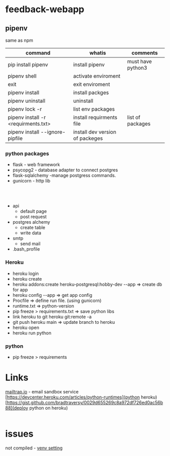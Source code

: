 # feedback-webapp

## pipenv

same as npm

| command                             | whatis                          | comments          |
| ----------------------------------- | ------------------------------- | ----------------- |
| pip install pipenv                  | install pipenv                  | must have python3 |
| pipenv shell                        | activate enviroment             |                   |
| exit                                | exit enviroment                 |                   |
| pipenv install                      | install packges                 |                   |
| pipenv uninstall                    | uninstall                       |                   |
| pipenv lock -r                      | list env packages               |                   |
| pipenv install -r <requirments.txt> | install requirments file        | list of packages  |
| pipenv install --ignore-pipfile     | install dev version of packeges |                   |

### python packages

- flask - web framework
- psycopg2 - database adapter to connect postgres
- flask-sqlalchemy -manage postgress commands.
- gunicorn - http lib

<br><br>

- api
  - default page
  - post request
- postgres alchemy
  - create table
  - write data
- smtp
  - send mail
- .bash_profile

### Heroku

- heroku login
- heroku create <app-name>
- heroku addons:create heroku-postgresql:hobby-dev --app <app-name> => create db for app
- heroku config --app <app-name> => get app config
- Procfile => define run file. (using gunicorn)
- runtime.txt => python-version
- pip freeze > requirements.txt => save python libs
- link heroku to git
  heroku git:remote -a <git-repository>
- git push heroku main => update branch to heroku
- heroku open
- heroku run python

### python

- pip freeze > requirements

# Links

[mailtrap.io](mailtrp) - email sandbox service
[https://devcenter.heroku.com/articles/python-runtimes](python heroku)
[https://gist.github.com/bradtraversy/0029d655269c8a972df726ed0ac56b88](deploy python on heroku)
<br><br>

# issues

not compiled - [venv setting](https://techinscribed.com/python-virtual-environment-in-vscode/)
